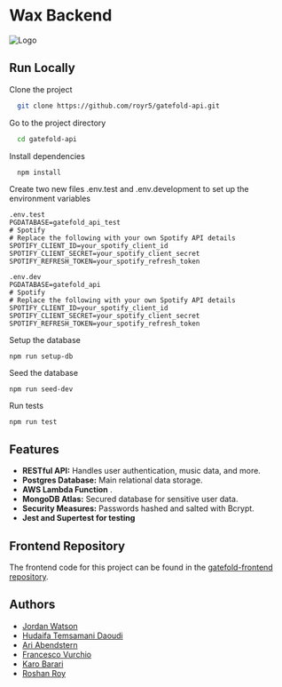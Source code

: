 # Wax Backend

![Logo](https://github.com/royr5/gatefold-frontend/assets/73461138/bb83783d-7c4d-401c-9020-c36937333ad8)

## Run Locally

Clone the project

```bash
  git clone https://github.com/royr5/gatefold-api.git
```

Go to the project directory

```bash
  cd gatefold-api
```

Install dependencies

```bash
  npm install
```

Create two new files .env.test and .env.development to set up the environment variables

```
.env.test
PGDATABASE=gatefold_api_test
# Spotify
# Replace the following with your own Spotify API details
SPOTIFY_CLIENT_ID=your_spotify_client_id
SPOTIFY_CLIENT_SECRET=your_spotify_client_secret
SPOTIFY_REFRESH_TOKEN=your_spotify_refresh_token
```

```
.env.dev
PGDATABASE=gatefold_api
# Spotify
# Replace the following with your own Spotify API details
SPOTIFY_CLIENT_ID=your_spotify_client_id
SPOTIFY_CLIENT_SECRET=your_spotify_client_secret
SPOTIFY_REFRESH_TOKEN=your_spotify_refresh_token
```

Setup the database

```
npm run setup-db
```

Seed the database

```
npm run seed-dev
```

Run tests

```
npm run test
```

## Features

- **RESTful API:** Handles user authentication, music data, and more.
- **Postgres Database:** Main relational data storage.
- **AWS Lambda Function** .
- **MongoDB Atlas:** Secured database for sensitive user data.
- **Security Measures:** Passwords hashed and salted with Bcrypt.
- **Jest and Supertest for testing**

## Frontend Repository

The frontend code for this project can be found in the [gatefold-frontend repository](https://github.com/royr5/gatefold-frontend).

## Authors

- [Jordan Watson](https://www.linkedin.com/in/jordan-watson-13884aba/)
- [Hudaifa Temsamani Daoudi](https://www.linkedin.com/in/hudaifa-tem/)
- [Ari Abendstern](https://www.linkedin.com/in/ari-abendstern)
- [Francesco Vurchio](https://www.linkedin.com/in/francesco-vurchio/)
- [Karo Barari](https://www.linkedin.com/in/karo-barari-2a0947293/)
- [Roshan Roy](https://uk.linkedin.com/in/roshrr)
